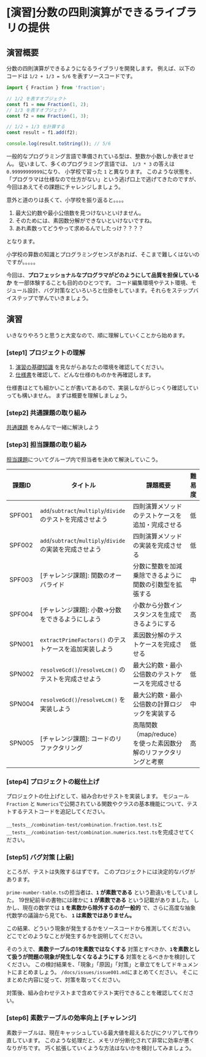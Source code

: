 # [演習]分数の四則演算ができるライブラリの提供

## 演習概要

分数の四則演算ができるようになるライブラリを開発します。
例えば、以下のコードは `1/2 + 1/3 = 5/6` を表すソースコードです。

```ts
import { Fraction } from 'fraction';

// 1/2 を表すオブジェクト
const f1 = new Fraction(1, 2);
// 1/3 を表すオブジェクト
const f2 = new Fraction(1, 3);

// 1/2 + 1/3 を計算する
const result = f1.add(f2);

console.log(result.toString()); // 5/6
```

一般的なプログラミング言語で準備されている型は、整数か小数しか表せません。
従いまして、多くのプログラミング言語では、 `1/3 * 3` の答えは`0.99999999999`になり、
小学校で習った `1` と異なります。
このような状態を、「プログラマは仕様なので仕方がない」という逃げ口上で逃げてきたのですが、
今回はあえてその課題にチャレンジしましょう。

意外と道のりは長くて、小学校を振り返ると。。。。

1. 最大公約数や最小公倍数を見つけないといけません。
2. そのためには、素因数分解ができないといけないですね。
3. あれ素数ってどうやって求めるんでしたっけ？？？？

となります。

小学校の算数の知識とプログラミングセンスがあれば、そこまで難しくはないのですが。。。。。

今回は、**プロフェッショナルなプログラマがどのようにして品質を担保しているか** を一部体験することも目的のひとつです。
コード編集環境やテスト環境、モジュール設計、バグ対策などいろいろと仕掛をしています。それらをステップバイステップで学んでいきましょう。

## 演習

いきなりやろうと思うと大変なので、順に理解していくことから始めます。

### [step1] プロジェクトの理解

1. [演習の基礎知識](./0.演習の基礎知識.md) を見ながらあなたの環境を確認してください。
2. [仕様書](../api/index.md)を確認して、どんな仕様のものかを再確認します。

仕様書はとても細かいことが書いてあるので、実装しながらじっくり確認していっても構いません。
まずは概要を理解しましょう。

### [step2] 共通課題の取り組み

[共通課題](./2.共通課題.md) をみんなで一緒に解決しよう

### [step3] 担当課題の取り組み

[担当課題](./3.担当課題.md)についてグループ内で担当者を決めて解決していこう。

| 課題ID | タイトル | 課題概要 | 難易度 |
| ------ | -------- | -------- | ------ |
| SPF001 | `add`/`subtract`/`multiply`/`divide`のテストを完成させよう | 四則演算メソッドのテストケースを追加・完成させる | 低 |
| SPF002 | `add`/`subtract`/`multiply`/`divide`の実装を完成させよう | 四則演算メソッドの実装を完成させる | 低 |
| SPF003 | [チャレンジ課題]: 関数のオーバライド | 分数に整数を加減乗除できるように関数の引数型を拡張する | 中 |
| SPF004 | [チャレンジ課題]: 小数→分数をできるようにしよう | 小数から分数インスタンスを生成できるようにする | 高 |
| SPN001 | `extractPrimeFactors()` のテストケースを追加実装しよう | 素因数分解のテストケースを完成させる | 低 |
| SPN002 | `resolveGcd()`/`resolveLcm()` のテストを完成させよう | 最大公約数・最小公倍数のテストケースを完成させる | 低 |
| SPN004 | `resolveGcd()`/`resolveLcm()` を実装しよう | 最大公約数・最小公倍数の計算ロジックを実装する | 中 |
| SPN005 | [チャレンジ課題]: コードのリファクタリング | 高階関数（map/reduce）を使った素因数分解のリファクタリングと考察 | 高 |

### [step4] プロジェクトの総仕上げ

プロジェクトの仕上げとして、組み合わせテストを実装します。
モジュール `Fraction` と `Numerics`で公開されている関数やクラスの基本機能について、テストするテストコードを追記してください。

`__tests__/combination-test/combination.fraction.test.ts`と `__tests__/combination-test/combination.numerics.test.ts`を完成させてください。

### [step5] バグ対策 [上級]

ところが、テストは失敗するはずです。
このプロジェクトには決定的なバグがあります。

`prime-number-table.ts`の担当者は、**`1` が素数である** という勘違いをしていました。
19世紀前半の書物には確かに **`1` が素数である** という記載がありました。
しかし、現在の数学では **`1` を素数から除外するのが一般的** で、さらに高度な抽象代数学の議論から見ても、
**`1` は素数ではありません。**

この結果、どういう現象が発生するかをソースコードから推測してください。
どこでどのようなことが発生するかを説明してください。

そのうえで、**素数テーブルの1を素数ではなくする** 対策とすべきか、**`1`を素数として扱うが問題の現象が発生しなくなるようにする** 対策をとるべきかを検討してください。
この検討結果を、「現象」「原因」「対策」と章立てをしてドキュメントにまとめましょう。
`/docs/issues/issue001.md`にまとめてください。
そこにまとめた内容に従って、対策を取ってください。

対策後、組み合わせテストまで含めてテスト実行できることを確認してください。

### [step6] 素数テーブルの効率向上 [チャレンジ]

素数テーブルは、現在キャッシュしている最大値を超えるたびにクリアして作り直しています。
このような処理だと、メモリが分断化されて非常に効率が悪くなりがちです。
巧く拡張していくような方法はないかを検討してみましょう。
